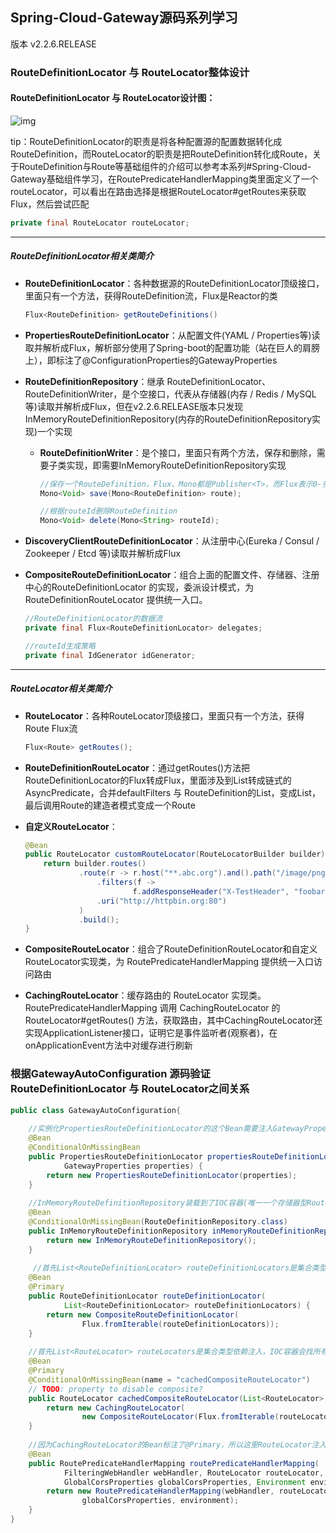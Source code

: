 ## Spring-Cloud-Gateway源码系列学习

版本 v2.2.6.RELEASE



### RouteDefinitionLocator 与 RouteLocator整体设计

#### RouteDefinitionLocator 与 RouteLocator设计图：

![img](https://static.iocoder.cn/images/Spring-Cloud-Gateway/2020_01_10/01.png)

tip：RouteDefinitionLocator的职责是将各种配置源的配置数据转化成RouteDefinition，而RouteLocator的职责是把RouteDefinition转化成Route，关于RouteDefinition与Route等基础组件的介绍可以参考本系列#Spring-Cloud-Gateway基础组件学习，在RoutePredicateHandlerMapping类里面定义了一个routeLocator，可以看出在路由选择是根据RouteLocator#getRoutes来获取Flux<Route>，然后尝试匹配

```java
private final RouteLocator routeLocator;
```

------

##### RouteDefinitionLocator相关类简介

- **RouteDefinitionLocator**：各种数据源的RouteDefinitionLocator顶级接口，里面只有一个方法，获得RouteDefinition流，Flux是Reactor的类

  ```java
  Flux<RouteDefinition> getRouteDefinitions()
  ```

- **PropertiesRouteDefinitionLocator**：从配置文件(YAML / Properties等)读取并解析成Flux<RouteDefinition>，解析部分使用了Spring-boot的配置功能（站在巨人的肩膀上），即标注了@ConfigurationProperties的GatewayProperties

- **RouteDefinitionRepository**：继承 RouteDefinitionLocator、RouteDefinitionWriter，是个空接口，代表从存储器(内存 / Redis / MySQL 等)读取并解析成Flux<RouteDefinition>，但在v2.2.6.RELEASE版本只发现InMemoryRouteDefinitionRepository(内存的RouteDefinitionRepository实现)一个实现

  - **RouteDefinitionWriter**：是个接口，里面只有两个方法，保存和删除，需要子类实现，即需要InMemoryRouteDefinitionRepository实现

    ```java
    //保存一个RouteDefinition，Flux、Mono都是Publisher<T>，而Flux表示0-多个元素的流，而Mono表示最多一个元素的流
    Mono<Void> save(Mono<RouteDefinition> route);
    
    //根据routeId删除RouteDefinition
    Mono<Void> delete(Mono<String> routeId);
    ```

- **DiscoveryClientRouteDefinitionLocator**：从注册中心(Eureka / Consul / Zookeeper / Etcd 等)读取并解析成Flux<RouteDefinition>

- **CompositeRouteDefinitionLocator**：组合上面的配置文件、存储器、注册中心的RouteDefinitionLocator 的实现，委派设计模式，为 RouteDefinitionRouteLocator 提供统一入口。

  ```java
  //RouteDefinitionLocator的数据流
  private final Flux<RouteDefinitionLocator> delegates;
  
  //routeId生成策略
  private final IdGenerator idGenerator;
  ```

------

##### RouteLocator相关类简介

- **RouteLocator**：各种RouteLocator顶级接口，里面只有一个方法，获得Route Flux流

  ```java
  Flux<Route> getRoutes();
  ```

- **RouteDefinitionRouteLocator**：通过getRoutes()方法把RouteDefinitionLocator的Flux<RouteDefinition>转成Flux<Route>，里面涉及到List<PredicateDefinition>转成链式的AsyncPredicate<ServerWebExchange>，合并defaultFilters 与 RouteDefinition的List<FilterDefinition>，变成List<GatewayFilter>，最后调用Route的建造者模式变成一个Route

- **自定义RouteLocator**：

  ```java
  @Bean
  public RouteLocator customRouteLocator(RouteLocatorBuilder builder) { 
      return builder.routes()
              .route(r -> r.host("**.abc.org").and().path("/image/png")
                  .filters(f ->
                          f.addResponseHeader("X-TestHeader", "foobar"))
                  .uri("http://httpbin.org:80")
              )
              .build();
  }
  ```

- **CompositeRouteLocator**：组合了RouteDefinitionRouteLocator和自定义RouteLocator实现类，为 RoutePredicateHandlerMapping 提供统一入口访问路由
- **CachingRouteLocator**：缓存路由的 RouteLocator 实现类。RoutePredicateHandlerMapping 调用 CachingRouteLocator 的 RouteLocator#getRoutes() 方法，获取路由，其中CachingRouteLocator还实现ApplicationListener接口，证明它是事件监听者(观察者)，在onApplicationEvent方法中对缓存进行刷新



### 根据GatewayAutoConfiguration 源码验证RouteDefinitionLocator 与 RouteLocator之间关系

```java
public class GatewayAutoConfiguration{
    
    //实例化PropertiesRouteDefinitionLocator的这个Bean需要注入GatewayProperties
	@Bean
	@ConditionalOnMissingBean
	public PropertiesRouteDefinitionLocator propertiesRouteDefinitionLocator(
			GatewayProperties properties) {
		return new PropertiesRouteDefinitionLocator(properties);
	}
    
    //InMemoryRouteDefinitionRepository装载到了IOC容器(唯一一个存储器型RouteDefinitionRepository)
    @Bean
	@ConditionalOnMissingBean(RouteDefinitionRepository.class)
	public InMemoryRouteDefinitionRepository inMemoryRouteDefinitionRepository() {
		return new InMemoryRouteDefinitionRepository();
	}
    
     //首先List<RouteDefinitionLocator> routeDefinitionLocators是集合类型依赖注入，IOC容器会找所有RouteDefinitionLocator类型的Bean，也就是  收集了配置文件、存储器、注册中心的各种RouteDefinitionLocator，其次这个Bean标注了@Primary，也就代表如果其他如果要注入RouteDefinitionLocator类型Bean就会注入CompositeRouteDefinitionLocator，因为它是Primary的，通过这样统一各种RouteDefinitionLocator的入口
    @Bean
	@Primary
	public RouteDefinitionLocator routeDefinitionLocator(
			List<RouteDefinitionLocator> routeDefinitionLocators) {
		return new CompositeRouteDefinitionLocator(
				Flux.fromIterable(routeDefinitionLocators));
	}
    
    //首先List<RouteLocator> routeLocators是集合类型依赖注入，IOC容器会找所有RouteLocator类型的Bean，也就是收集RouteDefinitionRouteLocator和自定义RouteLocator 的各种RouteLocator其次这个Bean标注了@Primary，也就代表如果其他如果要注入RouteLocator类型的Bean就会注入CachingRouteLocator，因为它是Primary的，特别关注的是RoutePredicateHandlerMapping的注入，而CachingRouteLocator里面写死了newCompositeRouteLocator(Flux.fromIterable(routeLocators))，即统一了入口又把Route缓存了
    @Bean
	@Primary
	@ConditionalOnMissingBean(name = "cachedCompositeRouteLocator")
	// TODO: property to disable composite?
	public RouteLocator cachedCompositeRouteLocator(List<RouteLocator> routeLocators) {
		return new CachingRouteLocator(
				new CompositeRouteLocator(Flux.fromIterable(routeLocators)));
	}
    
    //因为CachingRouteLocator的Bean标注了@Primary，所以这里RouteLocator注入的就是CachingRouteLocator，所以RoutePredicateHandlerMapping#getHandlerInternal->lookupRoute方法里调用的是CachingRouteLocator的getRoutes()来进行获取所有路由
    @Bean
	public RoutePredicateHandlerMapping routePredicateHandlerMapping(
			FilteringWebHandler webHandler, RouteLocator routeLocator,
			GlobalCorsProperties globalCorsProperties, Environment environment) {
		return new RoutePredicateHandlerMapping(webHandler, routeLocator,
				globalCorsProperties, environment);
	}
}
```



